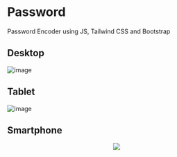 # Password

Password Encoder using JS, Tailwind CSS and Bootstrap

## Desktop

![image](https://user-images.githubusercontent.com/97417230/231593533-9cc7bda6-d0c2-4fba-a13a-2a8e634392f1.png)

## Tablet

![image](https://user-images.githubusercontent.com/97417230/231593739-f0c1f557-7caa-4606-b6e2-62cf17d9e809.png)

## Smartphone

<p align="center">
  <img src="https://user-images.githubusercontent.com/97417230/231593879-89a2e131-4eea-4d7b-bb06-f5c7659a35d9.png" />
</p>
